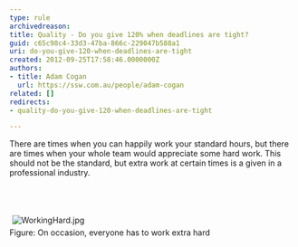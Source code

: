 ```yaml
---
type: rule
archivedreason: 
title: Quality - Do you give 120% when deadlines are tight?
guid: c65c98c4-33d3-47ba-866c-229047b588a1
uri: do-you-give-120-when-deadlines-are-tight
created: 2012-09-25T17:58:46.0000000Z
authors:
- title: Adam Cogan
  url: https://ssw.com.au/people/adam-cogan
related: []
redirects:
- quality-do-you-give-120-when-deadlines-are-tight

---
```



<p>There are times when you can happily work your standard hours, but there are times when your whole team would appreciate some hard work. This should not be the standard, but extra work at certain times is a given in a professional industry. </p>
<br><excerpt class='endintro'></excerpt><br>
<p>​<img src="/Management/Rules-to-Better-Software-Consultants-Working-in-a-Team/PublishingImages/WorkingHard.jpg" alt="WorkingHard.jpg" style="margin&#58;5px;" /><br>Figure&#58; On occasion, everyone has to work extra hard​</p>


